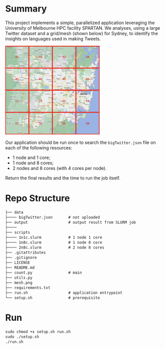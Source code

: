 # Summary

This project implements a simple, parallelized application leveraging the University of Melbourne HPC facility SPARTAN. We analyses, using a large Twitter dataset and a grid/mesh (shown below) for Sydney, to identify the insights on languages used in making Tweets.

<img src="mesh.png" width="300">

Our application should be run once to search the `bigTwitter.json` file on each of the following resources:

- 1 node and 1 core;
- 1 node and 8 cores;
- 2 nodes and 8 cores (with 4 cores per node).

Return the final results and the time to run the job itself.

# Repo Structure

```
├── data
├──── bigTwitter.json       # not uploaded
├── output                  # output result from SLURM job
├────
├── scripts
├──── 1n1c.slurm            # 1 node 1 core
├──── 1n8c.slurm            # 1 node 8 core
├──── 2n8c.slurm            # 2 node 8 cores
├── .gitattributes
├── .gitignore
├── LICENSE
├── README.md
├── count.py                # main
├── utils.py
├── mesh.png
├── requirements.txt
├── run.sh                  # application entrypoint
└── setup.sh                # prerequisite
```

# Run

```
sudo chmod +x setup.sh run.sh
sudo ./setup.sh
./run.sh
```
